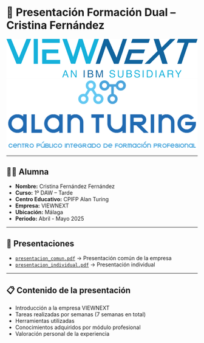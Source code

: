 # 📄 Presentación Formación Dual – Cristina Fernández

![Logo VIEWNEXT](imagenes/logo-viewnext.png)  
![Logo Instituto](imagenes/logo-instituto.png)

---

## 👩‍💻 Alumna

- **Nombre:** Cristina Fernández Fernández  
- **Curso:** 1º DAW – Tarde  
- **Centro Educativo:** CPIFP Alan Turing
- **Empresa:** VIEWNEXT  
- **Ubicación:** Málaga  
- **Periodo:** Abril - Mayo 2025  

---

## 📁 Presentaciones

- [`presentacion_comun.pdf`](https://www.canva.com/design/DAGn9kcxgtg/dGrGwVueLEWerYawlSBh4g/edit?utm_content=DAGn9kcxgtg&utm_campaign=designshare&utm_medium=link2&utm_source=sharebutton) → Presentación común de la empresa  
- [`presentacion_individual.pdf`](https://www.canva.com/design/DAGmqUqxlvc/hEYAghyLjLwrTqjmXyiAYw/edit?utm_content=DAGmqUqxlvc&utm_campaign=designshare&utm_medium=link2&utm_source=sharebutton) → Presentación individual 


---

## 📋 Contenido de la presentación

- Introducción a la empresa VIEWNEXT  
- Tareas realizadas por semanas (7 semanas en total)  
- Herramientas utilizadas  
- Conocimientos adquiridos por módulo profesional  
- Valoración personal de la experiencia  
